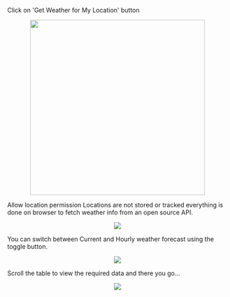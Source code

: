 Click on 'Get Weather for My Location' button
<p align="center">
  <img width="400px" src="https://github.com/Axwaizee/Weather/assets/83546692/1df7d38e-fda2-487c-8dce-9cc68b4a3a4e">
</p>

Allow location permission
Locations are not stored or tracked everything is done on browser to fetch weather info from an open source API.
<p align="center">
  <img src="https://github.com/Axwaizee/Weather/assets/83546692/b2cc0eb7-1fac-4dd3-a164-df717f2a9334">
</p>
  

You can switch between Current and Hourly weather forecast using the toggle button.
<p align="center">
  <img src="https://github.com/Axwaizee/Weather/assets/83546692/aeb4fde6-eab8-42e6-919d-352056ad4b03">
</p>

Scroll the table to view the required data and there you go...
<p align="center">
  <img src="https://github.com/Axwaizee/Weather/assets/83546692/cd4e2d19-1321-4dc8-95e7-39008a194f0e">
</p>
